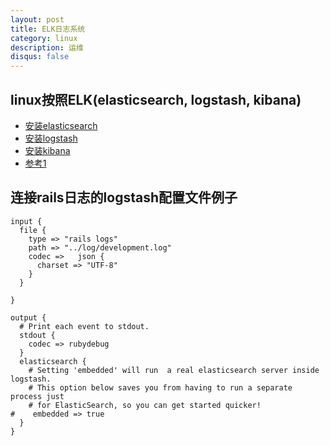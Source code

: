 ```yaml
---
layout: post
title: ELK日志系统
category: linux
description: 运维
disqus: false
---
```


## linux按照ELK(elasticsearch, logstash, kibana)

* [安装elasticsearch](https://www.elastic.co/guide/en/elasticsearch/reference/current/_installation.html)
* [安装logstash](https://www.elastic.co/guide/en/logstash/current/package-repositories.html)
* [安装kibana](https://www.elastic.co/guide/en/kibana/4.4/setup.html)
* [参考1](http://www.linuxidc.com/Linux/2016-03/128794.htm)

## 连接rails日志的logstash配置文件例子

```
input {
  file {
    type => "rails logs"
    path => "../log/development.log"
    codec =>   json {
      charset => "UTF-8"
    }
  }

}

output {
  # Print each event to stdout.
  stdout {
    codec => rubydebug
  }
  elasticsearch {
    # Setting 'embedded' will run  a real elasticsearch server inside logstash.
    # This option below saves you from having to run a separate process just
    # for ElasticSearch, so you can get started quicker!
#    embedded => true
  }
}
```


